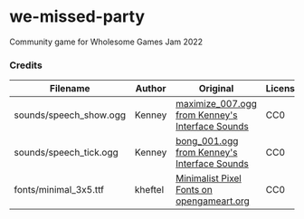 # we-missed-party

Community game for Wholesome Games Jam 2022


### Credits
| Filename | Author | Original | License |
| --- | --- | --- | --- |
| sounds/speech_show.ogg | Kenney | [maximize_007.ogg from Kenney's Interface Sounds](https://www.kenney.nl/assets/interface-sounds) | CC0 |
| sounds/speech_tick.ogg | Kenney | [bong_001.ogg from Kenney's Interface Sounds](https://www.kenney.nl/assets/interface-sounds) | CC0 |
| fonts/minimal_3x5.ttf | kheftel | [Minimalist Pixel Fonts on opengameart.org](https://opengameart.org/content/minimalist-pixel-fonts)	| CC0 |
